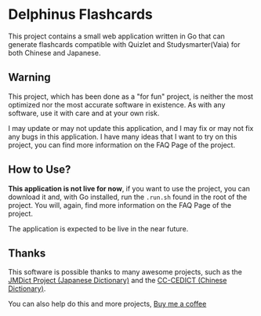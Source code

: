 # Delphinus Flashcards

This project contains a small web application written in Go that can generate flashcards compatible with Quizlet and Studysmarter(Vaia) for both Chinese and Japanese.

## Warning

This project, which has been done as a "for fun" project, is neither the most optimized nor the most accurate software in existence. As with any software, use it with care and at your own risk.

I may update or may not update this application, and I may fix or may not fix any bugs in this application.
I have many ideas that I want to try on this project, you can find more information on the FAQ Page of the project.

## How to Use?

<b>This application is not live for now</b>, if you want to use the project, you can download it and, with Go installed, run the `.run.sh` found in the root of the project. You will, again, find more information on the FAQ Page of the project.

The application is expected to be live in the near future.

## Thanks

This software is possible thanks to many awesome projects, such as the [JMDict Project (Japanese Dictionary)](https://www.edrdg.org/jmdict/j_jmdict.html) and the [CC-CEDICT (Chinese Dictionary)](https://www.mdbg.net/chinese/dictionary?page=cedict).

You can also help do this and more projects, [Buy me a coffee](https://www.buymeacoffee.com/mariinkys)
